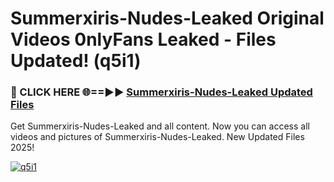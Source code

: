 # Summerxiris-Nudes-Leaked Original Videos 0nlyFans Leaked - Files Updated! (q5i1)

<h3>🔴 CLICK HERE 🌐==►► <a href="https://tinyurl.com/4mcuefdz" rel="nofollow">Summerxiris-Nudes-Leaked Updated Files</a></h3>

Get Summerxiris-Nudes-Leaked and all content. Now you can access all videos and pictures of Summerxiris-Nudes-Leaked. New Updated Files 2025!

[![q5i1](https://i.imgur.com/StAQSOY.gif)](https://tinyurl.com/4mcuefdz)

